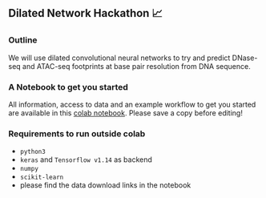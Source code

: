 ## Dilated Network Hackathon :chart_with_upwards_trend:

### Outline

We will use dilated convolutional neural networks to try and predict DNase-seq and ATAC-seq footprints at base pair resolution from DNA sequence.

### A Notebook to get you started

All information, access to data and an example workflow to get you started are available in this [colab notebook](https://colab.research.google.com/drive/1q9Hzb_i3_zp2yMxVfi08gISlGzAyIKmQ). Please save a copy before editing!

### Requirements to run outside colab

* `python3`
* `keras` and `Tensorflow v1.14` as backend
* `numpy`
* `scikit-learn`
* please find the data download links in the notebook

